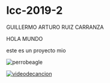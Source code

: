 # lcc-2019-2
GUILLERMO ARTURO RUIZ CARRANZA

HOLA MUNDO

este es un proyecto mio 

![perrobeagle](int-beagle.jpg)


[![videodecancion](http://img.youtube.com/vi/FTQbiNvZqaY/0.jpg)](http://www.youtube.com/watch?v=FTQbiNvZqaY "cancion")
